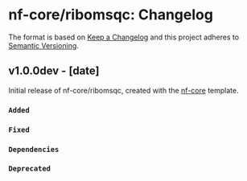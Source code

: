 # nf-core/ribomsqc: Changelog

The format is based on [Keep a Changelog](https://keepachangelog.com/en/1.0.0/)
and this project adheres to [Semantic Versioning](https://semver.org/spec/v2.0.0.html).

## v1.0.0dev - [date]

Initial release of nf-core/ribomsqc, created with the [nf-core](https://nf-co.re/) template.

### `Added`

### `Fixed`

### `Dependencies`

### `Deprecated`
